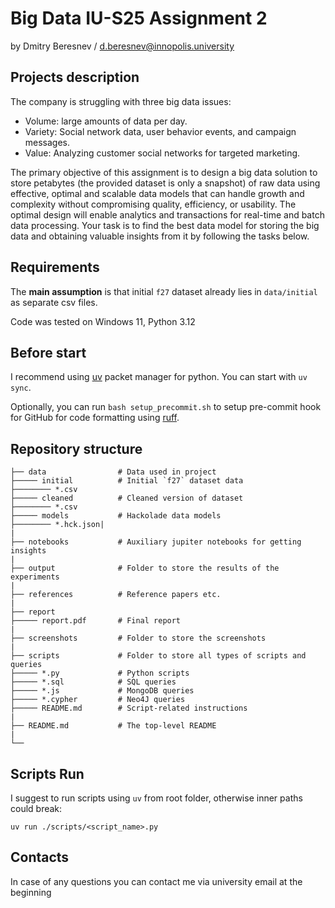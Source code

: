 # Big Data IU-S25 Assignment 2

by Dmitry Beresnev / <d.beresnev@innopolis.university>

## Projects description

The company is struggling with three big data issues:

- Volume: large amounts of data per day.
- Variety: Social network data, user behavior events, and campaign messages.
- Value: Analyzing customer social networks for targeted marketing.

The primary objective of this assignment is to design a big data solution to store petabytes (the provided dataset is only a snapshot) of raw data using effective, optimal and scalable data models that can handle growth and complexity without compromising quality, efficiency, or usability. The optimal design will enable analytics and transactions for real-time and batch data processing. Your task is to find the best data model for storing the big data and obtaining valuable insights from it by following the tasks below.

## Requirements

The **main assumption** is that initial `f27` dataset already lies in `data/initial` as separate csv files.

Code was tested on Windows 11, Python 3.12

## Before start

I recommend using [uv](https://docs.astral.sh/uv/) packet manager for python.
You can start with `uv sync`.

Optionally, you can run `bash setup_precommit.sh` to setup pre-commit hook for GitHub for code formatting using [ruff](https://docs.astral.sh/ruff/).

## Repository structure

```text
├── data                # Data used in project
├───── initial          # Initial `f27` dataset data
├──────── *.csv
├───── cleaned          # Cleaned version of dataset
├──────── *.csv
├───── models           # Hackolade data models
├──────── *.hck.json|
|
├── notebooks           # Auxiliary jupiter notebooks for getting insights
|
├── output              # Folder to store the results of the experiments
|
├── references          # Reference papers etc.
|
├── report
├───── report.pdf       # Final report
|
├── screenshots         # Folder to store the screenshots
|
├── scripts             # Folder to store all types of scripts and queries
├───── *.py             # Python scripts
├───── *.sql            # SQL queries
├───── *.js             # MongoDB queries
├───── *.cypher         # Neo4J queries
├───── README.md        # Script-related instructions
|
├── README.md           # The top-level README
|
└──
```

## Scripts Run

I suggest to run scripts using `uv` from root folder, otherwise inner paths could break:

`uv run ./scripts/<script_name>.py`

## Contacts

In case of any questions you can contact me via university email at the beginning
